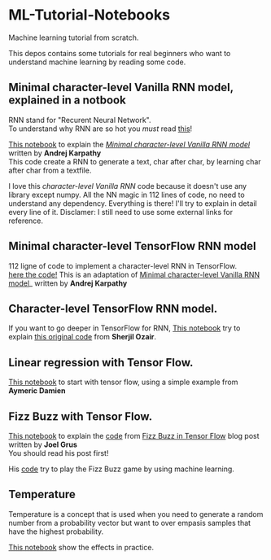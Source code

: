 # ML-Tutorial-Notebooks
Machine learning tutorial from scratch.

This depos contains some tutorials for real beginners who want to understand machine learning by reading some code.

## Minimal character-level Vanilla RNN model, explained in a notbook

RNN stand for "Recurent Neural Network".  
To understand why RNN are so hot you _must_ read [this](http://karpathy.github.io/2015/05/21/rnn-effectiveness/)!  

[This notebook](https://github.com/dh7/ML-Tutorial-Notebooks/blob/master/RNN.ipynb) to explain the _[Minimal character-level Vanilla RNN model](https://gist.github.com/karpathy/d4dee566867f8291f086)_ written by __Andrej Karpathy__  
This code create a RNN to generate a text, char after char, by learning char after char from a textfile.

I love this _character-level Vanilla RNN_ code because it doesn't use any library except numpy.
All the NN magic in 112 lines of code, no need to understand any dependency. Everything is there! I'll try to explain in detail every line of it. Disclamer: I still need to use some external links for reference.  

## Minimal character-level TensorFlow RNN model
112 ligne of code to implement a character-level RNN in TensorFlow.  
[here the code!](https://github.com/dh7/ML-Tutorial-Notebooks/blob/master/Minimal%20character-level%20Tensorflow%20RNN%20model.ipynb)
This is an adaptation of [Minimal character-level Vanilla RNN model](https://gist.github.com/karpathy/d4dee566867f8291f086)_ written by __Andrej Karpathy__ 

## Character-level TensorFlow RNN model.
If you want to go deeper in TensorFlow for RNN, [This notebook](https://github.com/dh7/ML-Tutorial-Notebooks/blob/master/tf-char-RNN.ipynb) try to explain [this original code](https://github.com/sherjilozair/char-rnn-tensorflow) from __Sherjil Ozair__.

## Linear regression with Tensor Flow.

[This notebook](https://github.com/dh7/ML-Tutorial-Notebooks/blob/master/tf-linear-regression.ipynb) to start with tensor flow, using a simple example from __Aymeric Damien__

## Fizz Buzz with Tensor Flow.

[This notebook](https://github.com/dh7/ML-Tutorial-Notebooks/blob/master/Fizz%20Buzz.ipynb) to explain the [code](https://github.com/joelgrus/fizz-buzz-tensorflow/blob/master/fizz_buzz.py) from [Fizz Buzz in Tensor Flow](http://joelgrus.com/2016/05/23/fizz-buzz-in-tensorflow/) blog post written by __Joel Grus__  
You should read his post first!  

His [code](https://github.com/joelgrus/fizz-buzz-tensorflow/blob/master/fizz_buzz.py) try to play the Fizz Buzz game by using machine learning. 

## Temperature

Temperature is a concept that is used when you need to generate a random number from a probability vector but want to over empasis samples that have the highest probability.

[This notebook](https://github.com/dh7/ML-Tutorial-Notebooks/blob/master/Temperature.ipynb) show the effects in practice.
 
